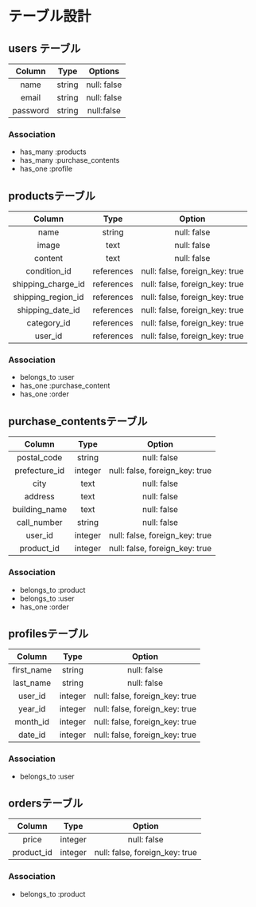 # テーブル設計

## users テーブル

|Column|Type|Options|
|:---:|:---:|:---:|
|name|string|null: false|
|email|string|null: false|
|password|string|null:false|

### Association

- has_many :products
- has_many :purchase_contents
- has_one :profile


## productsテーブル

|Column|Type|Option|
|:---:|:---:|:---:|
|name|string|null: false|
|image|text|null: false|
|content|text|null: false|
|condition_id|references|null: false, foreign_key: true|
|shipping_charge_id|references|null: false, foreign_key: true|
|shipping_region_id|references|null: false, foreign_key: true|
|shipping_date_id|references|null: false, foreign_key: true|
|category_id|references|null: false, foreign_key: true|
|user_id|references|null: false, foreign_key: true|

### Association

- belongs_to :user
- has_one :purchase_content
- has_one :order

## purchase_contentsテーブル

|Column|Type|Option|
|:---:|:---:|:---:|
|postal_code|string|null: false|
|prefecture_id|integer|null: false, foreign_key: true|
|city|text|null: false|
|address|text|null: false|
|building_name|text|null: false|
|call_number|string|null: false|
|user_id|integer|null: false, foreign_key: true|
|product_id|integer|null: false, foreign_key: true|

### Association

- belongs_to :product
- belongs_to :user
- has_one :order

## profilesテーブル

|Column|Type|Option|
|:---:|:---:|:---:|
|first_name|string|null: false|
|last_name|string|null: false|
|user_id|integer|null: false, foreign_key: true|
|year_id|integer|null: false, foreign_key: true|
|month_id|integer|null: false, foreign_key: true|
|date_id|integer|null: false, foreign_key: true|

### Association

- belongs_to :user

## ordersテーブル
|Column|Type|Option|
|:---:|:---:|:---:|
|price|integer|null: false|
|product_id|integer|null: false, foreign_key: true|

### Association

- belongs_to :product